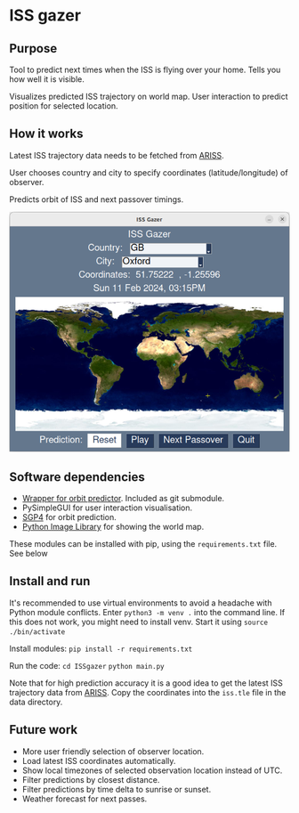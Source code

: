 # ISS gazer

## Purpose

Tool to predict next times when the ISS is flying over your home. Tells you how well it is visible.

Visualizes predicted ISS trajectory on world map. User interaction to predict position for selected location.


## How it works

Latest ISS trajectory data needs to be fetched from [ARISS](https://live.ariss.org/iss.txt).

User chooses country and city to specify coordinates (latitude/longitude) of observer.

Predicts orbit of ISS and next passover timings.


![User interface. Red cross - Observer. Yellow cross - ISS location.](data/screenshot.png)

## Software dependencies

- [Wrapper for orbit predictor](https://github.com/satellogic/orbit-predictor). Included as git submodule.
- PySimpleGUI for user interaction visualisation.
- [SGP4](https://github.com/brandon-rhodes/python-sgp4) for orbit prediction.
- [Python Image Library](https://python-pillow.org/) for showing the world map.

These modules can be installed with pip, using the `requirements.txt` file. See below

## Install and run
It's recommended to use virtual environments to avoid a headache with Python module conflicts. Enter `python3 -m venv .` into the command line. If this does not work, you might need to install venv.
Start it using `source ./bin/activate`

Install modules:
`pip install -r requirements.txt `

Run the code:
`cd ISSgazer`
`python main.py`

Note that for high prediction accuracy it is a good idea to get the latest ISS trajectory data from [ARISS](https://live.ariss.org/iss.txt). Copy the coordinates into the `iss.tle` file in the data directory.

## Future work
- More user friendly selection of observer location.
- Load latest ISS coordinates automatically.
- Show local timezones of selected observation location instead of UTC.
- Filter predictions by closest distance.
- Filter predictions by time delta to sunrise or sunset.
- Weather forecast for next passes.

